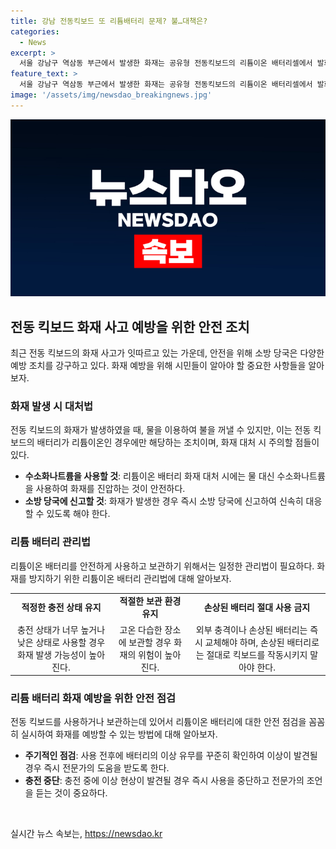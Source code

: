 ```yaml
---
title: 강남 전동킥보드 또 리튬배터리 문제? 불…대책은?
categories:
  - News
excerpt: >
  서울 강남구 역삼동 부근에서 발생한 화재는 공유형 전동킥보드의 리튬이온 배터리셀에서 발화된 것으로 확인됐다. 소방 당국은 빠른 대응으로 17분 만에 불을 진압했고, 공유형 전동킥보드 1대가 소실됐지만 인명피해는 없었다. 리튬 배터리 화재가 최근 잇따르는 가운데 정확한 원인을 분석 중이다. 최근 리튬배터리 화재가 잇따르는 가운데 전동킥보드 뿐만 아니라 전기 오토바이에서도 화재가 발생하고 있어 안전 문제에 대한 우려가 커지고 있다.
feature_text: >
  서울 강남구 역삼동 부근에서 발생한 화재는 공유형 전동킥보드의 리튬이온 배터리셀에서 발화된 것으로 확인됐다. 소방 당국은 빠른 대응으로 17분 만에 불을 진압했고, 공유형 전동킥보드 1대가 소실됐지만 인명피해는 없었다. 리튬 배터리 화재가 최근 잇따르는 가운데 정확한 원인을 분석 중이다. 최근 리튬배터리 화재가 잇따르는 가운데 전동킥보드 뿐만 아니라 전기 오토바이에서도 화재가 발생하고 있어 안전 문제에 대한 우려가 커지고 있다.
image: '/assets/img/newsdao_breakingnews.jpg'
---
```


<p><img src="/assets/img/newsdao_breakingnews.jpg" alt="bookingtag 속보" /></p>

<h2 data-ke-size="size26">전동 킥보드 화재 사고 예방을 위한 안전 조치</h2>

<p data-ke-size="size16">최근 전동 킥보드의 화재 사고가 잇따르고 있는 가운데, 안전을 위해 소방 당국은 다양한 예방 조치를 강구하고 있다. 화재 예방을 위해 시민들이 알아야 할 중요한 사항들을 알아보자.</p>

<h3>화재 발생 시 대처법</h3>

<p data-ke-size="size16">전동 킥보드의 화재가 발생하였을 때, 물을 이용하여 불을 꺼낼 수 있지만, 이는 전동 킥보드의 배터리가 리튬이온인 경우에만 해당하는 조치이며, 화재 대처 시 주의할 점들이 있다.</p>

<ul>
  <li><b>수소화나트륨을 사용할 것</b>: 리튬이온 배터리 화재 대처 시에는 물 대신 수소화나트륨을 사용하여 화재를 진압하는 것이 안전하다.</li>
  <li><b>소방 당국에 신고할 것</b>: 화재가 발생한 경우 즉시 소방 당국에 신고하여 신속히 대응할 수 있도록 해야 한다.</li>
</ul>

<h3>리튬 배터리 관리법</h3>

<p data-ke-size="size16">리튬이온 배터리를 안전하게 사용하고 보관하기 위해서는 일정한 관리법이 필요하다. 화재를 방지하기 위한 리튬이온 배터리 관리법에 대해 알아보자.</p>

<table>
  <tr>
    <td style="text-align: center; height: 17px;"><b>적정한 충전 상태 유지</b></td>
    <td style="text-align: center; height: 17px;"><b>적절한 보관 환경 유지</b></td>
    <td style="text-align: center; height: 17px;"><b>손상된 배터리 절대 사용 금지</b></td>
  </tr>
  <tr>
    <td style="text-align: center; height: 17px;">충전 상태가 너무 높거나 낮은 상태로 사용할 경우 화재 발생 가능성이 높아진다.</td>
    <td style="text-align: center; height: 17px;">고온 다습한 장소에 보관할 경우 화재의 위험이 높아진다.</td>
    <td style="text-align: center; height: 17px;">외부 충격이나 손상된 배터리는 즉시 교체해야 하며, 손상된 배터리로는 절대로 킥보드를 작동시키지 말아야 한다.</td>
  </tr>
</table>

<h3>리튬 배터리 화재 예방을 위한 안전 점검</h3>

<p data-ke-size="size16">전동 킥보드를 사용하거나 보관하는데 있어서 리튬이온 배터리에 대한 안전 점검을 꼼꼼히 실시하여 화재를 예방할 수 있는 방법에 대해 알아보자.</p>

<ul>
  <li><b>주기적인 점검</b>: 사용 전후에 배터리의 이상 유무를 꾸준히 확인하여 이상이 발견될 경우 즉시 전문가의 도움을 받도록 한다.</li>
  <li><b>충전 중단</b>: 충전 중에 이상 현상이 발견될 경우 즉시 사용을 중단하고 전문가의 조언을 듣는 것이 중요하다.</li>
</ul>

<p data-ke-size="size16">&nbsp;</p>
실시간 뉴스 속보는, <a href="https://newsdao.kr" rel="dofollow">https://newsdao.kr</a>


